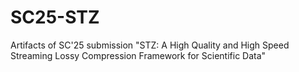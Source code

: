 # SC25-STZ
Artifacts of SC'25 submission "STZ: A High Quality and High Speed Streaming Lossy Compression Framework for Scientific Data"
